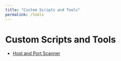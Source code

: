```yaml
---
title: "Custom Scripts and Tools"
permalink: /tools
---
```


# Custom Scripts and Tools
- [Host and Port Scanner](/tools/host-port-scanner)